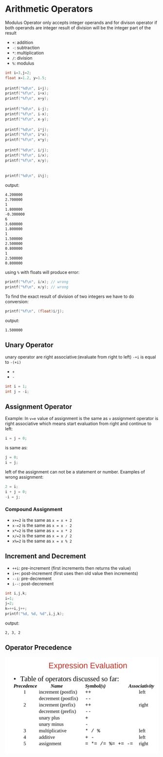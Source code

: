 # Arithmetic Operators

Modulus Operator only accepts integer operands and for divison operator if both operands are integer result of division will be the integer part of the result

- `+`: addition
- `-`: subtraction
- `*`: multiplication
- `/`: division
- `%`: modulus

```C
int i=3,j=2;
float x=1.2, y=1.5;

printf("%d\n", i+j);
printf("%f\n", i+x);
printf("%f\n", x+y);

printf("%d\n", i-j);
printf("%f\n", i-x);
printf("%f\n", x-y);

printf("%d\n", i*j);
printf("%f\n", i*x);
printf("%f\n", x*y);

printf("%d\n", i/j);
printf("%f\n", i/x);
printf("%f\n", x/y);


printf("%d\n", i%j);
```

output:

```Console
4.200000
2.700000
1
1.800000
-0.300000
6
3.600000
1.800000
1
1.500000
2.500000
0.800000
1
2.500000
0.800000
```

using `%` with floats will produce error:

```C
printf("%f\n", i/x); // wrong
printf("%f\n", x/y); // wrong
```

To find the exact result of division of two integers we have to do conversion:

```C
printf("%f\n", (float)i/j);
```

output:

```Console
1.500000
```

## Unary Operator

unary operator are right associative:(evaluate from right to left)
`-+i` is equal to `-(+i)`

- `+`
- `-`

```C
int i = 1;
int j = -i;
```

## Assignment Operator

Example: In `v=e` value of assignment is the same as `v`
assignment operator is right associative which means start evaluation from right and continue to left:

```C
i = j = 0;
```

is same as:

```C
j = 0;
i = j;
```

left of the assignment can not be a statement or number. Examples of wrong assignment:

```C
2 = i;
i + j = 0;
-i = j;
```

### Compound Assignment

- `x+=2` is the same as `x = x + 2`
- `x-=2` is the same as `x = x - 2`
- `x*=2` is the same as `x = x * 2`
- `x/=2` is the same as `x = x / 2`
- `x%=2` is the same as `x = x % 2`

## Increment and Decrement

- `++i`: pre-increment (first increments then returns the value)
- `i++`: post-increment (first uses then old value then increments)
- `--i`: pre-decrement
- `i--`: post-decrement

```C
int i,j,k;
i=1;
j=2;
k=++i,j++;
printf("%d, %d, %d",i,j,k);
```

output:

```Console
2, 3, 2
```

## Operator Precedence

![precedence](./assets/p.png)
